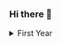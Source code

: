 ### Hi there 👋

<details>
<summary>
  First Year
</summary>

<br />

[![ReadMe Card](https://github-readme-stats.vercel.app/api/pin/?username=nelsontr&repo=FP_2018-2019)](https://github.com/nelsontr/FP_2018-2019)
[![ReadMe Card](https://github-readme-stats.vercel.app/api/pin/?username=nelsontr&repo=IAED_2018-2019)](https://github.com/nelsontr/IAED_2018-2019)
[![ReadMe Card](https://github-readme-stats.vercel.app/api/pin/?username=nelsontr&repo=ml-research)](https://github.com/nelsontr/LP_2018-2019)

<br />

</details>


<!--
**nelsontr/nelsontr** is a ✨ _special_ ✨ repository because its `README.md` (this file) appears on your GitHub profile.

Here are some ideas to get you started:

- 🔭 I’m currently working on ...
- 🌱 I’m currently learning ...
- 👯 I’m looking to collaborate on ...
- 🤔 I’m looking for help with ...
- 💬 Ask me about ...
- 📫 How to reach me: ...
- 😄 Pronouns: ...
- ⚡ Fun fact: ...
-->
